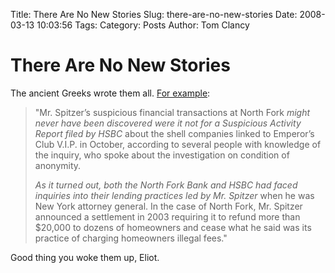 Title: There Are No New Stories
Slug: there-are-no-new-stories
Date: 2008-03-13 10:03:56
Tags: 
Category: Posts
Author: Tom Clancy

# There Are No New Stories

The ancient Greeks wrote them all. <a href="http://www.nytimes.com/2008/03/13/nyregion/13legal.html?hp" target="_blank">For example</a>:
<blockquote>"Mr. Spitzer’s suspicious financial transactions at North Fork <em>might never have been discovered were it not for a Suspicious Activity Report filed by HSBC</em> about the shell companies linked to Emperor’s Club V.I.P. in October, according to several people with knowledge of the inquiry, who spoke about the investigation on condition of anonymity.

<em>As it turned out, both the North Fork Bank and HSBC had faced inquiries into their lending practices led by Mr. Spitzer</em> when he was New York attorney general. In the case of North Fork, Mr. Spitzer announced a settlement in 2003 requiring it to refund more than $20,000 to dozens of homeowners and cease what he said was its practice of charging homeowners illegal fees."</blockquote>
Good thing you woke them up, Eliot.
